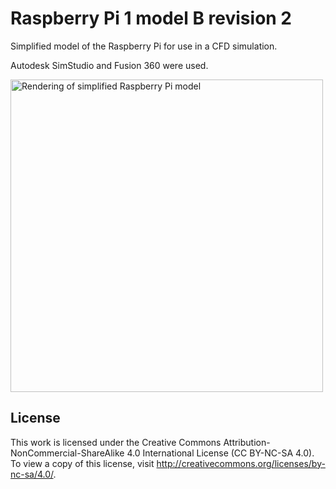 Raspberry Pi 1 model B revision 2
================
Simplified model of the Raspberry Pi for use in a CFD simulation. 

Autodesk SimStudio and Fusion 360 were used. 

<img src="images/Simplified_Simulation_Assembly_Rendering20150108201051?raw=true" width="500" alt="Rendering of simplified Raspberry Pi model">


License
-------

This work is licensed under the  Creative Commons Attribution-NonCommercial-ShareAlike 4.0 International License (CC BY-NC-SA 4.0). To view a copy of this license, visit <http://creativecommons.org/licenses/by-nc-sa/4.0/>.

